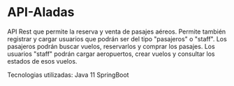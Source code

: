 # API-Aladas
API Rest que permite la reserva y venta de pasajes aéreos. Permite también registrar y cargar usuarios que podrán ser del tipo "pasajeros" o "staff". Los pasajeros podrán buscar vuelos, reservarlos y comprar los pasajes. Los usuarios "staff" podrán cargar aeropuertos, crear vuelos y consultar los estados de esos vuelos.

Tecnologias utilizadas: Java 11 SpringBoot
